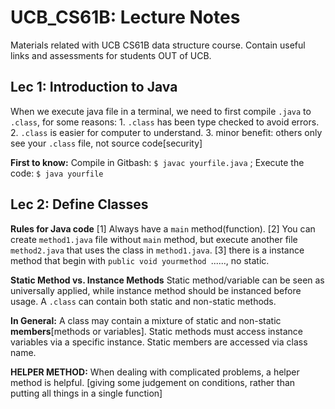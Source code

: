 # UCB_CS61B: Lecture Notes

Materials related with UCB CS61B data structure course. Contain useful links and assessments for students OUT of UCB.

## Lec 1: Introduction to Java

When we execute java file in a terminal, we need to first compile `.java` to `.class`, for some reasons: 1. `.class` has been type checked to avoid errors. 2. `.class` is easier for computer to understand. 3. minor benefit: others only see your `.class` file, not source code[security]

**First to know:**  Compile in Gitbash: `$ javac yourfile.java`  ; Execute the code: `$ java yourfile`

## Lec 2: Define Classes

 **Rules for Java code**  [1] Always have a `main` method(function). [2] You can create `method1.java` file without `main` method, but execute another file `method2.java` that uses the class in `method1.java`.  [3] there is a instance method that begin with `public void yourmethod `......, no static. 

**Static Method vs. Instance Methods**  Static method/variable can be seen as universally applied, while instance method should be instanced before usage. A `.class` can contain both static and non-static methods.

**In General:**  A class may contain a mixture of static and non-static **members**[methods or variables]. Static methods must access instance variables via a specific instance. Static members are accessed via class name.

**HELPER METHOD:**  When dealing with complicated problems, a helper method is helpful. [giving some judgement on conditions, rather than putting all things in a single function]
